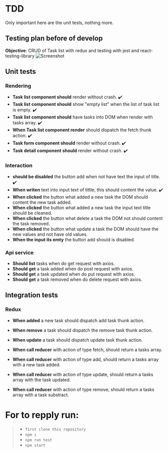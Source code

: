 # TDD
Only important here are the unit tests, nothing more.

## Testing plan before of develop

**Objective**: CRUD of Task list with redux and testing with jest and react-testing-library
![Screenshot]()

## Unit tests
### Rendering
- **Task list component should** render without crash. :heavy_check_mark:
- **Task list component should** show "empty list" when the list of task list is empty. :heavy_check_mark:
- **Task list component should** have tasks into DOM when render with tasks array. :heavy_check_mark:
- **When Task list component render** should dispatch the fetch thunk action. :heavy_check_mark:
- **Task form component should** render without crash. :heavy_check_mark:
- **Task detail component should** render without crash. :heavy_check_mark:

### Interaction
- **should be disabled** the button add when not have text the input of title. :heavy_check_mark:
- **When writen** text into input text of tittle, this should content the value. :heavy_check_mark:
- **When clicked** the button what added a new task the DOM should content the new task added.
- **When clicked** the button what added a new task the input text title should be cleaned.
- **When clicked** the button what delete a task the DOM not should content the task removed.
- **When clicked** the button what update a task the DOM should have the new values and not have old values.
- **When the input its emty** the button add should is disabled.

### Api service
- **Should list** tasks when do get request with axios.
- **Should get** a task added when do post request with axios.
- **Should get** a task updated when do put request with axios.
- **Should get** a task removed when do delete request with axios.

## Integration tests
### Redux
- **When added** a new task should dispatch add task thunk action.
- **When remove** a task should dispatch the remove task thunk action.
- **When update** a task should dispatch update task thunk action.

- **When call reducer** with action of type fetch, should return a tasks array.
- **When call reducer** with action of type add, should return a tasks array with a new task added.
- **When call reducer** with action of type update, should return a tasks array with the task updated.
- **When call reducer** with action of type remove, should return a tasks array with a task substract.

# For to repply  run:
> - `first clone this repository`
> - `npm i`
> - `npm run test`
> - `npm start`

